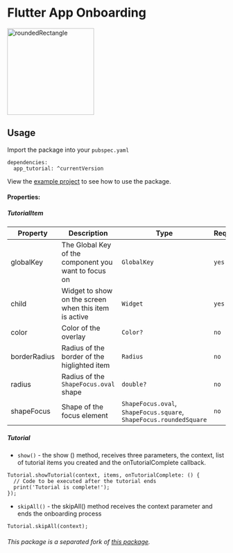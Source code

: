 # Flutter App Onboarding

<img src="https://raw.githubusercontent.com/aikenahac/tutorial/master/assets/tutorial_demo.gif" alt="roundedRectangle" width="200"/>

## Usage

Import the package into your `pubspec.yaml`

```
dependencies:
  app_tutorial: ^currentVersion
```

View the [example project](https://github.com/aikenahac/app_tutorial/tree/master/example) to see how to use the package.

#### Properties:

##### TutorialItem

| Property | Description | Type | Required | Default value |
| -------- | ----------- | ---- | -------- | ------------- |
| globalKey | The Global Key of the component you want to focus on | `GlobalKey` | `yes` | / |
| child | Widget to show on the screen when this item is active | `Widget` | `yes`| / |
| color | Color of the overlay | `Color?` | `no` | `Color.fromRGBO(0, 0, 0, 0.6)` |
| borderRadius | Radius of the border of the higlighted item | `Radius` | `no` | `Radius.circular(10.0)` |
| radius | Radius of the `ShapeFocus.oval` shape | `double?` | `no` | `null` |
| shapeFocus | Shape of the focus element | `ShapeFocus.oval`, `ShapeFocus.square`, `ShapeFocus.roundedSquare` | `no` |  `ShapeFocus.roundedSquare` |

##### Tutorial

- `show()` - the show () method, receives three parameters, the context, list of tutorial items you created and the onTutorialComplete callback.
```
Tutorial.showTutorial(context, items, onTutorialComplete: () {
  // Code to be executed after the tutorial ends
  print('Tutorial is complete!');
});
```

- `skipAll()` - the skipAll() method receives the context parameter and ends the onboarding process
```
Tutorial.skipAll(context);
```

###### This package is a separated fork of [this package](https://pub.dev/packages/tutorial).
